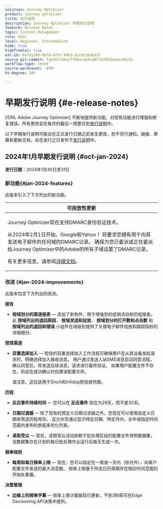 ```yaml
---
solution: Journey Optimizer
product: journey optimizer
title: 发行说明
description: Journey Optimizer 早期发行说明
feature: Release Notes
topic: Content Management
role: User
level: Beginner, Intermediate
hide: true
hidefromtoc: true
exl-id: 6e7d1300-8efd-4fdc-90e3-3ccdc3babd2f
source-git-commit: fae367cbbacffbbecde4cdbf7b39b1baeec452d1
workflow-type: tm+mt
source-wordcount: '470'
ht-degree: 20%

---
```


# 早期发行说明 {#e-release-notes}

[!DNL Adobe Journey Optimizer] 不断地提供新功能、对现有功能进行增强和修复错误。所有更改会在每月的最后一周整合到[发行说明](release-notes.md)中。

以下早期发行说明可能会在正式发行日期之前发生更改，恕不另行通知。链接、屏幕和更新文档，会在发行之日发布于[发行说明](release-notes.md)中。

## 2024年1月早期发行说明 {#oct-jan-2024}

**发行日期**：2024年1月30日至31日

### 新功能{#jan-2024-features}

此版本引入了下方列出的新功能。


<table>
<thead>
<tr>
<th><strong>可投放性更新</strong><br/></th>
</tr>
</thead>
<tbody>
<tr>
<td>
<p>Journey Optimizer现在支持DMARC身份验证技术。</p>
<p>从2024年2月1日开始，Google和Yahoo！ 将要求您拥有用于向其发送电子邮件的任何域的DMARC记录。 确保为您已委派或正在委派给Journey Optimizer中的Adobe的所有子域设置了DMARC记录。</p>
<!--img src="assets/channel-reports.png"/-->
<p>有关更多信息，请参阅<a href="../configuration/dmarc-record-update.md">详细文档</a>。</p>
</tr>
</tbody>
</table>



### 改进 {#jan-2024-improvements}

此版本包含下方列出的改进。

**报告**

* **按域划分的渠道报表**  — 添加了新构件，用于增强您的促销活动和历程报表。 此 **按域列出的退回原因**， **按域发送和投放**， **按域划分的打开数和点击数** 和 **按域列出的退回和错误** 小组件在域级别提供了关键电子邮件投放和跟踪指标的详细细分。

**短信渠道**

* **双重选择加入**  — 短信的双重选择加入工作流程可确保用户在从其设备发起请求时，明确选择加入接收消息。 用户通过发送入站SMS消息启动同意流程。 确认同意后，将发送后续消息，请求进行最终验证。 如果用户配置文件不存在，则会在成功确认时创建该配置文件。

  请注意，这仅适用于Sinch和Infobip短信提供商。

**历程**

* **反应事件持续时间**  — 您可以在 **反应事件** 现在为29天，而不是30天。

* **日期过滤器**  — 除了现有的预定义日期过滤器之外，您现在可以使用自定义日期来筛选历程库存。 这允许您通过显示特定日期、特定月内、全年或指定时间范围内发布的旅程来优化列表。

* **读取受众**   — 现在，读取受众活动依赖于批处理区段的配置文件快照数据集，该数据集仅在计划的每日批处理作业运行后每天生成一次。

**频率规则**

* **每周和每日频率上限**  — 现在，您可以指定在一周或一天内（除月外），向客户配置文件发送的最大消息数。 频率上限基于所选日历周期并在相应时间范围的开始处重置。


**决策管理**

* **边缘上的频率字幕**  — 频率上限计数器现已更新，不到3秒即可在Edge Decisioning API决策中提供。